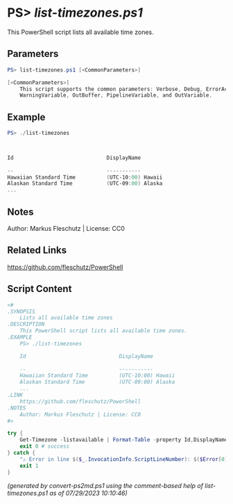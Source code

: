 PS> *list-timezones.ps1*
====================

This PowerShell script lists all available time zones.

Parameters
----------
```powershell
PS> list-timezones.ps1 [<CommonParameters>]

[<CommonParameters>]
    This script supports the common parameters: Verbose, Debug, ErrorAction, ErrorVariable, WarningAction, 
    WarningVariable, OutBuffer, PipelineVariable, and OutVariable.
```

Example
-------
```powershell
PS> ./list-timezones



Id                              DisplayName                            SupportsDaylight
                                                                              SavingTime
--                              -----------                            ----------------
Hawaiian Standard Time          (UTC-10:00) Hawaii                     False
Alaskan Standard Time           (UTC-09:00) Alaska                     True
...

```

Notes
-----
Author: Markus Fleschutz | License: CC0

Related Links
-------------
https://github.com/fleschutz/PowerShell

Script Content
--------------
```powershell
<#
.SYNOPSIS
	Lists all available time zones
.DESCRIPTION
	This PowerShell script lists all available time zones.
.EXAMPLE
	PS> ./list-timezones

	Id                              DisplayName                            SupportsDaylight
                                                                               SavingTime
	--                              -----------                            ----------------
	Hawaiian Standard Time          (UTC-10:00) Hawaii                     False
	Alaskan Standard Time           (UTC-09:00) Alaska                     True
	...
.LINK
	https://github.com/fleschutz/PowerShell
.NOTES
	Author: Markus Fleschutz | License: CC0
#>

try {
	Get-Timezone -listavailable | Format-Table -property Id,DisplayName,SupportsDaylightSavingTime
	exit 0 # success
} catch {
	"⚠️ Error in line $($_.InvocationInfo.ScriptLineNumber): $($Error[0])"
	exit 1
}
```

*(generated by convert-ps2md.ps1 using the comment-based help of list-timezones.ps1 as of 07/29/2023 10:10:46)*
